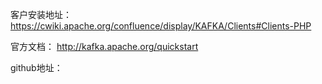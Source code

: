 客户安装地址：
  https://cwiki.apache.org/confluence/display/KAFKA/Clients#Clients-PHP

官方文档：
  http://kafka.apache.org/quickstart
  
github地址：


